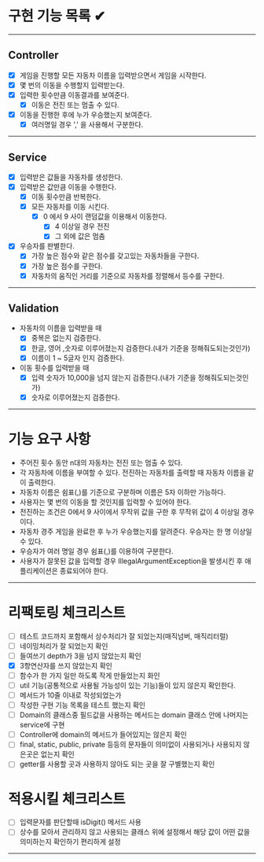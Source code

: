 # 구현 기능 목록 ✔

---

## Controller

- [x] 게임을 진행할 모든 자동차 이름을 입력받으면서 게임을 시작한다.
- [x] 몇 번의 이동을 수행할지 입력받는다.
- [x] 입력한 횟수만큼 이동결과를 보여준다.
    - [x] 이동은 전진 또는 멈출 수 있다.
- [x] 이동을 진행한 후에 누가 우승했는지 보여준다.
    - [x] 여러명일 경우 ',' 을 사용해서 구분한다.

---

## Service

- [x] 입력받은 값들을 자동차를 생성한다.
- [x] 입력받은 값만큼 이동을 수행한다.
    - [x] 이동 횟수만큼 반복한다.
    - [x] 모든 자동차를 이동 시킨다.
        - [x] 0 에서 9 사이 랜덤값을 이용해서 이동한다.
            - [x] 4 이상일 경우 전진
            - [x] 그 외에 값은 멈춤
- [x] 우승자를 판별한다.
    - [x] 가장 높은 점수와 같은 점수를 갖고있는 자동차들을 구한다.
    - [x] 가장 높은 점수를 구한다.
    - [x] 자동차의 움직인 거리를 기준으로 자동차를 정렬해서 등수를 구한다.

---

## Validation

- 자동차의 이름을 입력받을 때
    - [x] 중복은 없는지 검증한다.
    - [x] 한글, 영어 ,숫자로 이루어졌는지 검증한다.(내가 기준을 정해줘도되는것인가)
    - [x] 이름이 1 ~ 5글자 인지 검증한다.
- 이동 횟수를 입력받을 때
    - [x] 입력 숫자가 10,000을 넘지 않는지 검증한다.(내가 기준을 정해줘도되는것인가)
    - [x] 숫자로 이루어졌는지 검증한다.

---

# 기능 요구 사항

- 주어진 횟수 동안 n대의 자동차는 전진 또는 멈출 수 있다.
- 각 자동차에 이름을 부여할 수 있다. 전진하는 자동차를 출력할 때 자동차 이름을 같이 출력한다.
- 자동차 이름은 쉼표(,)를 기준으로 구분하며 이름은 5자 이하만 가능하다.
- 사용자는 몇 번의 이동을 할 것인지를 입력할 수 있어야 한다.
- 전진하는 조건은 0에서 9 사이에서 무작위 값을 구한 후 무작위 값이 4 이상일 경우이다.
- 자동차 경주 게임을 완료한 후 누가 우승했는지를 알려준다. 우승자는 한 명 이상일 수 있다.
- 우승자가 여러 명일 경우 쉼표(,)를 이용하여 구분한다.
- 사용자가 잘못된 값을 입력할 경우 IllegalArgumentException을 발생시킨 후 애플리케이션은 종료되어야 한다.

---

# 리팩토링 체크리스트

- [ ] 테스트 코드까지 포함해서 상수처리가 잘 되었는지(매직넘버, 매직리터럴)
- [ ] 네이밍처리가 잘 되었는지 확인
- [ ] 들여쓰기 depth가 3을 넘지 않았는지 확인
- [x] 3항연산자를 쓰지 않았는지 확인
- [ ] 함수가 한 가지 일만 하도록 작게 만들었는지 화인
- [ ] util 기능(공통적으로 사용될 가능성이 있는 기능)들이 있지 않은지 확인한다.
- [ ] 메서드가 10줄 이내로 작성되었는가
- [ ] 작성한 구현 기능 목록을 테스트 했는지 확인
- [ ] Domain의 클래스중 필드값을 사용하는 메서드는 domain 클래스 안에 나머지는 service에 구현
- [ ] Controller에 domain의 메서드가 들어있지는 않은지 확인
- [ ] final, static, public, private 등등의 문자들이 의미없이 사용되거나 사용되지 않은곳은 없는지 확인
- [ ] getter를 사용할 곳과 사용하지 않아도 되는 곳을 잘 구별했는지 확인

# 적용시킬 체크리스트

- [ ] 입력문자를 판단할때 isDigit() 메서드 사용
- [ ] 상수를 모아서 관리하지 않고 사용되는 클래스 위에 설정해서 해당 값이 어떤 값을 의미하는지 확인하기 편리하게 설정

---